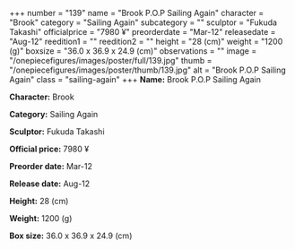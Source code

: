 +++
number = "139"
name = "Brook P.O.P Sailing Again"
character = "Brook"
category = "Sailing Again"
subcategory = ""
sculptor = "Fukuda Takashi"
officialprice = "7980 ¥"
preorderdate = "Mar-12"
releasedate = "Aug-12"
reedition1 = ""
reedition2 = ""
height = "28 (cm)"
weight = "1200 (g)"
boxsize = "36.0 x 36.9 x 24.9 (cm)"
observations = ""
image = "/onepiecefigures/images/poster/full/139.jpg"
thumb = "/onepiecefigures/images/poster/thumb/139.jpg"
alt = "Brook P.O.P Sailing Again"
class = "sailing-again"
+++
**Name:** Brook P.O.P Sailing Again

**Character:** Brook

**Category:** Sailing Again 

**Sculptor:** Fukuda Takashi

**Official price:** 7980 ¥

**Preorder date:** Mar-12

**Release date:** Aug-12

**Height:** 28 (cm)

**Weight:** 1200 (g)

**Box size:** 36.0 x 36.9 x 24.9 (cm)
